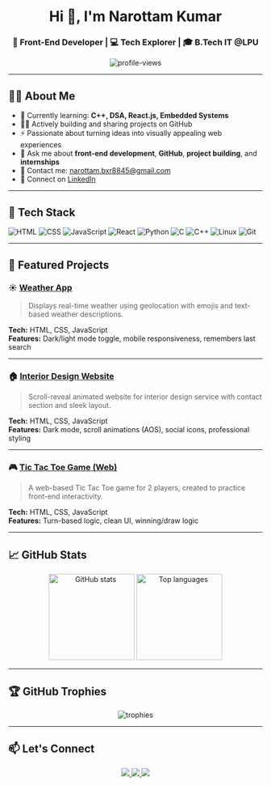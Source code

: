 <h1 align="center">Hi 👋, I'm Narottam Kumar</h1>
<h3 align="center">🚀 Front-End Developer | 💻 Tech Explorer | 🎓 B.Tech IT @LPU</h3>

<p align="center">
  <img src="https://komarev.com/ghpvc/?username=NarottamKumar01&label=Profile%20views&color=0e75b6&style=flat" alt="profile-views" />
</p>

---

## 🧑‍💻 About Me

- 🌱 Currently learning: **C++, DSA, React.js, Embedded Systems**
- 👨‍💻 Actively building and sharing projects on GitHub
- ⚡ Passionate about turning ideas into visually appealing web experiences
- 💬 Ask me about **front-end development**, **GitHub**, **project building**, and **internships**
- 📧 Contact me: [narottam.bxr8845@gmail.com](mailto:narottam.bxr8845@gmail.com)
- 🔗 Connect on [LinkedIn](https://www.linkedin.com/in/narottam-kumar-9a0b2730b/)

---

## 💼 Tech Stack

![HTML](https://img.shields.io/badge/HTML-E34F26?style=flat&logo=html5&logoColor=white)
![CSS](https://img.shields.io/badge/CSS-1572B6?style=flat&logo=css3&logoColor=white)
![JavaScript](https://img.shields.io/badge/JavaScript-F7DF1E?style=flat&logo=javascript&logoColor=black)
![React](https://img.shields.io/badge/React-20232A?style=flat&logo=react&logoColor=61DAFB)
![Python](https://img.shields.io/badge/Python-3776AB?style=flat&logo=python&logoColor=white)
![C](https://img.shields.io/badge/C-00599C?style=flat&logo=c&logoColor=white)
![C++](https://img.shields.io/badge/C++-00599C?style=flat&logo=c%2B%2B&logoColor=white)
![Linux](https://img.shields.io/badge/Linux-FCC624?style=flat&logo=linux&logoColor=black)
![Git](https://img.shields.io/badge/Git-F05032?style=flat&logo=git&logoColor=white)

---

## 🚀 Featured Projects

### ☀️ [Weather App](https://github.com/NarottamKumar01/Weather-App)
> Displays real-time weather using geolocation with emojis and text-based weather descriptions.

**Tech:** HTML, CSS, JavaScript  
**Features:** Dark/light mode toggle, mobile responsiveness, remembers last search

---

### 🏠 [Interior Design Website](https://github.com/NarottamKumar01/Interior_design_website)
> Scroll-reveal animated website for interior design service with contact section and sleek layout.

**Tech:** HTML, CSS, JavaScript  
**Features:** Dark mode, scroll animations (AOS), social icons, professional styling

---

### 🎮 [Tic Tac Toe Game (Web)](https://github.com/NarottamKumar01/Tic_tac_toe)
> A web-based Tic Tac Toe game for 2 players, created to practice front-end interactivity.

**Tech:** HTML, CSS, JavaScript  
**Features:** Turn-based logic, clean UI, winning/draw logic

---

## 📈 GitHub Stats

<p align="center">
  <img src="https://github-readme-stats.vercel.app/api?username=NarottamKumar01&show_icons=true&theme=tokyonight" alt="GitHub stats" height="170px"/>
  <img src="https://github-readme-stats.vercel.app/api/top-langs/?username=NarottamKumar01&layout=compact&theme=tokyonight" alt="Top languages" height="170px"/>
</p>

---

## 🏆 GitHub Trophies

<p align="center">
  <img src="https://github-profile-trophy.vercel.app/?username=NarottamKumar01&theme=onedark&no-frame=true&column=7" alt="trophies">
</p>

---

## 📫 Let's Connect

<p align="center">
  <a href="https://www.linkedin.com/in/narottam-kumar-9a0b2730b/" target="_blank">
    <img src="https://img.shields.io/badge/LinkedIn-blue?style=flat&logo=linkedin&logoColor=white"/>
  </a>
  <a href="mailto:narottam.bxr8845@gmail.com">
    <img src="https://img.shields.io/badge/Gmail-D14836?style=flat&logo=gmail&logoColor=white"/>
  </a>
  <a href="https://github.com/NarottamKumar01" target="_blank">
    <img src="https://img.shields.io/badge/GitHub-000?style=flat&logo=github&logoColor=white"/>
  </a>
</p>

